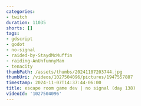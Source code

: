 ```yaml
---
categories:
- twitch
duration: 11035
shorts: []
tags:
- gdscript
- godot
- no-signal
- raided-by-StaydMcMuffin
- raiding-AnUnfunnyMan
- tenacity
thumbPath: /assets/thumbs/20241107203744.jpg
thumbUri: /videos/1027504096/pictures/1947557887
timestamp: 2024-11-07T14:37:44-06:00
title: escape room game dev | no signal (day 138)
videoId: '1027504096'
---
```

